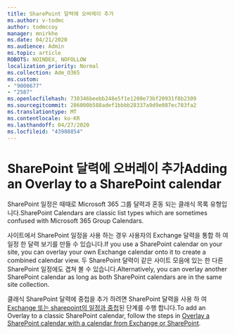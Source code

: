 ```yaml
---
title: SharePoint 달력에 오버레이 추가
ms.author: v-todmc
author: todmccoy
manager: mnirkhe
ms.date: 04/21/2020
ms.audience: Admin
ms.topic: article
ROBOTS: NOINDEX, NOFOLLOW
localization_priority: Normal
ms.collection: Adm_O365
ms.custom:
- "9000677"
- "2587"
ms.openlocfilehash: 730346beebb248e5f1e1200e73bf20931f8b2309
ms.sourcegitcommit: 286000b588adef1bbbb28337a9d9e087ec783fa2
ms.translationtype: MT
ms.contentlocale: ko-KR
ms.lasthandoff: 04/27/2020
ms.locfileid: "43908854"
---
```

# <a name="adding-an-overlay-to-a-sharepoint-calendar"></a><span data-ttu-id="89bc7-102">SharePoint 달력에 오버레이 추가</span><span class="sxs-lookup"><span data-stu-id="89bc7-102">Adding an Overlay to a SharePoint calendar</span></span>

<span data-ttu-id="89bc7-103">SharePoint 일정은 때때로 Microsoft 365 그룹 달력과 혼동 되는 클래식 목록 유형입니다.</span><span class="sxs-lookup"><span data-stu-id="89bc7-103">SharePoint Calendars are classic list types which are sometimes confused with Microsoft 365 Group Calendars.</span></span>
 
<span data-ttu-id="89bc7-104">사이트에서 SharePoint 일정을 사용 하는 경우 사용자의 Exchange 달력을 통합 하 여 일정 한 달력 보기를 만들 수 있습니다.</span><span class="sxs-lookup"><span data-stu-id="89bc7-104">If you use a SharePoint calendar on your site, you can overlay your own Exchange calendar onto it to create a combined calendar view.</span></span> <span data-ttu-id="89bc7-105">두 SharePoint 달력이 같은 사이트 모음에 있는 한 다른 SharePoint 일정에도 겹쳐 볼 수 있습니다.</span><span class="sxs-lookup"><span data-stu-id="89bc7-105">Alternatively, you can overlay another SharePoint calendar as long as both SharePoint calendars are in the same site collection.</span></span>
 
<span data-ttu-id="89bc7-106">클래식 SharePoint 달력에 중첩을 추가 하려면 SharePoint 달력을 사용 하 여 [Exchange 또는 sharepoint의 일정과 중첩](https://support.office.com/article/Overlay-a-SharePoint-calendar-with-a-calendar-from-Exchange-or-SharePoint-4CAEBE59-3994-4A94-9322-B31ABB8A5E9A)된 단계를 수행 합니다.</span><span class="sxs-lookup"><span data-stu-id="89bc7-106">To add an Overlay to a classic SharePoint calendar, follow the steps in [Overlay a SharePoint calendar with a calendar from Exchange or SharePoint](https://support.office.com/article/Overlay-a-SharePoint-calendar-with-a-calendar-from-Exchange-or-SharePoint-4CAEBE59-3994-4A94-9322-B31ABB8A5E9A).</span></span>

